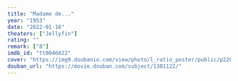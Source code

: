 ```yaml
---
title: "Madame de..."
year: "1953"
date: "2022-01-16"
theaters: ["Jellyfin"]
rating: ""
remark: ["8"]
imdb_id: "tt0046022"
cover: "https://img9.doubanio.com/view/photo/l_ratio_poster/public/p2204694854.jpg"
douban_url: "https://movie.douban.com/subject/1301122/"
---
```

